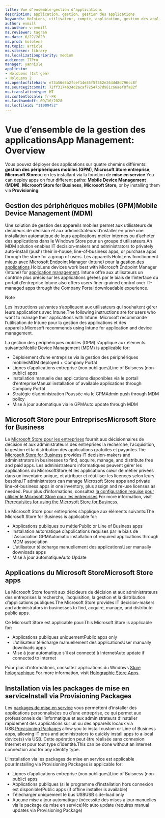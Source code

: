 ```yaml
---
title: Vue d’ensemble-gestion d’applications
description: application, gestion, gestion des applications
keywords: HoloLens, utilisateur, compte, application, gestion des applications,
author: evmill
ms.author: v-evmill
ms.reviewer: tagran
ms.date: 6/22/2020
ms.prod: hololens
ms.topic: article
ms.sitesec: library
ms.localizationpriority: medium
audience: ITPro
manager: yannisle
appliesto:
- HoloLens (1st gen)
- HoloLens 2
ms.openlocfilehash: e73a56e5a2fcef14e85f5f552e264dd8d796cc8f
ms.sourcegitcommit: 72ff3174b34d2acaf72547b7d981c66aef8fa82f
ms.translationtype: MT
ms.contentlocale: fr-FR
ms.lasthandoff: 09/10/2020
ms.locfileid: "11009452"
---
```

# <span data-ttu-id="b226c-104">Vue d’ensemble de la gestion des applications</span><span class="sxs-lookup"><span data-stu-id="b226c-104">App Management: Overview</span></span>

<span data-ttu-id="b226c-105">Vous pouvez déployer des applications sur quatre chemins différents: **gestion des périphériques mobiles (GPM)**, **Microsoft Store entreprise**, **Microsoft Store**ou en les installant via la fonction de **mise en service**.</span><span class="sxs-lookup"><span data-stu-id="b226c-105">You can deploy apps on four different paths: **Mobile Device Management (MDM)**, **Microsoft Store for Business**, **Microsoft Store**, or by installing them via **Provisioning**.</span></span> 

## <span data-ttu-id="b226c-106">Gestion des périphériques mobiles (GPM)</span><span class="sxs-lookup"><span data-stu-id="b226c-106">Mobile Device Management (MDM)</span></span>

<span data-ttu-id="b226c-107">Une solution de gestion des appareils mobiles permet aux utilisateurs de décideurs de décision et aux administrateurs d’installer en privé une installation automatique de leurs applications métier internes ou d’acheter des applications dans le Windows Store pour un groupe d’utilisateurs.</span><span class="sxs-lookup"><span data-stu-id="b226c-107">An MDM solution enables IT decision-makers and administrators to privately auto-install (push) their in-house, line-of-business apps, or purchase apps through the store for a group of users.</span></span> <span data-ttu-id="b226c-108">Les appareils HoloLens fonctionnent mieux avec Microsoft Endpoint Manager (Intune) pour la [gestion des applications](app-deploy-intune.md).</span><span class="sxs-lookup"><span data-stu-id="b226c-108">HoloLens devices work best with Microsoft Endpoint Manager (Intune) for [application management](app-deploy-intune.md).</span></span> <span data-ttu-id="b226c-109">Intune offre aux utilisateurs un contrôle plus précis sur les applications gérées par le biais de l’interface du portail d’entreprise.</span><span class="sxs-lookup"><span data-stu-id="b226c-109">Intune also offers users finer-grained control over IT-managed apps through the Company Portal downloadable experience.</span></span>

> [!NOTE] 
> <span data-ttu-id="b226c-110">Les instructions suivantes s’appliquent aux utilisateurs qui souhaitent gérer leurs applications avec Intune.</span><span class="sxs-lookup"><span data-stu-id="b226c-110">The following instructions are for users who want to manage their applications with Intune.</span></span> <span data-ttu-id="b226c-111">Microsoft recommande l’utilisation de Intune pour la gestion des applications et des appareils.</span><span class="sxs-lookup"><span data-stu-id="b226c-111">Microsoft recommends using Intune for application and device management.</span></span>
    
<span data-ttu-id="b226c-112">La gestion des périphériques mobiles (GPM) s’applique aux éléments suivants:</span><span class="sxs-lookup"><span data-stu-id="b226c-112">Mobile Device Management (MDM) is applicable for:</span></span> 
* <span data-ttu-id="b226c-113">Déploiement d’une entreprise via la gestion des périphériques mobiles</span><span class="sxs-lookup"><span data-stu-id="b226c-113">MDM deployed + Company Portal</span></span> 
* <span data-ttu-id="b226c-114">Lignes d’applications entreprise (non publiques)</span><span class="sxs-lookup"><span data-stu-id="b226c-114">Line of Buisness (non-public) apps</span></span>
* <span data-ttu-id="b226c-115">Installation manuelle des applications disponibles via le portail d’entreprise</span><span class="sxs-lookup"><span data-stu-id="b226c-115">Manual installation of available applications through Company Portal</span></span>
* <span data-ttu-id="b226c-116">Stratégie d’administration Poussée via le GPM</span><span class="sxs-lookup"><span data-stu-id="b226c-116">Admin push through MDM policy</span></span>
* <span data-ttu-id="b226c-117">Mise à jour automatique via le GPM</span><span class="sxs-lookup"><span data-stu-id="b226c-117">Auto update through MDM</span></span>

## <span data-ttu-id="b226c-118">Microsoft Store pour Entreprises</span><span class="sxs-lookup"><span data-stu-id="b226c-118">Microsoft Store for Business</span></span>

<span data-ttu-id="b226c-119">Le [Microsoft Store pour les entreprises](app-deploy-store-business.md) fournit aux décisionnaires de décision et aux administrateurs des entreprises la recherche, l’acquisition, la gestion et la distribution des applications gratuites et payantes.</span><span class="sxs-lookup"><span data-stu-id="b226c-119">The [Microsoft Store for Business](app-deploy-store-business.md) provides IT decision-makers and administrators in businesses to find, acquire, manage, and distribute free and paid apps.</span></span> <span data-ttu-id="b226c-120">Les administrateurs informatiques peuvent gérer les applications du MicrosoftStore et les applications cœur de métier privées dans un inventaire unique, et attribuer et réutiliser les licences selon leurs besoins.</span><span class="sxs-lookup"><span data-stu-id="b226c-120">IT administrators can manage Microsoft Store apps and private line-of-business apps in one inventory, plus assign and re-use licenses as needed.</span></span> <span data-ttu-id="b226c-121">Pour plus d’informations, consultez [la configuration requise pour utiliser le Microsoft Store pour les entreprises](https://docs.microsoft.com/microsoft-store/prerequisites-microsoft-store-for-business).</span><span class="sxs-lookup"><span data-stu-id="b226c-121">For more information, visit [Prerequisites for using the Microsoft Store for Business](https://docs.microsoft.com/microsoft-store/prerequisites-microsoft-store-for-business).</span></span>
    
<span data-ttu-id="b226c-122">Le Microsoft Store pour entreprises s’applique aux éléments suivants:</span><span class="sxs-lookup"><span data-stu-id="b226c-122">The Microsoft Store for Business is applicable for:</span></span> 
* <span data-ttu-id="b226c-123">Applications publiques ou métier</span><span class="sxs-lookup"><span data-stu-id="b226c-123">Public or Line of Business apps</span></span>
* <span data-ttu-id="b226c-124">Installation automatique d’applications requises par le biais de l’Association GPM</span><span class="sxs-lookup"><span data-stu-id="b226c-124">Automatic installation of required applications through MDM association</span></span>
* <span data-ttu-id="b226c-125">L’utilisateur télécharge manuellement des applications</span><span class="sxs-lookup"><span data-stu-id="b226c-125">User manually downloads apps</span></span>
* <span data-ttu-id="b226c-126">Mise à jour automatique</span><span class="sxs-lookup"><span data-stu-id="b226c-126">Auto Update</span></span>

## <span data-ttu-id="b226c-127">Applications du Microsoft Store</span><span class="sxs-lookup"><span data-stu-id="b226c-127">Microsoft Store apps</span></span>

<span data-ttu-id="b226c-128">Le Microsoft Store fournit aux décideurs de décision et aux administrateurs des entreprises la recherche, l’acquisition, la gestion et la distribution d’applications publiques.</span><span class="sxs-lookup"><span data-stu-id="b226c-128">The Microsoft Store provides IT decision-makers and administrators in businesses to find, acquire, manage, and distribute public apps.</span></span>
    
<span data-ttu-id="b226c-129">Ce Microsoft Store est applicable pour:</span><span class="sxs-lookup"><span data-stu-id="b226c-129">This Microsoft Store is applicable for:</span></span> 
* <span data-ttu-id="b226c-130">Applications publiques uniquement</span><span class="sxs-lookup"><span data-stu-id="b226c-130">Public apps only</span></span>
* <span data-ttu-id="b226c-131">L’utilisateur télécharge manuellement des applications</span><span class="sxs-lookup"><span data-stu-id="b226c-131">User manually downloads apps</span></span>
* <span data-ttu-id="b226c-132">Mise à jour automatique s’il est connecté à Internet</span><span class="sxs-lookup"><span data-stu-id="b226c-132">Auto update if connected to Internet</span></span>

<span data-ttu-id="b226c-133">Pour plus d’informations, consultez applications du Windows [Store holographique](https://docs.microsoft.com/hololens/holographic-store-apps).</span><span class="sxs-lookup"><span data-stu-id="b226c-133">For more information, visit [Holographic Store Apps](https://docs.microsoft.com/hololens/holographic-store-apps).</span></span>

## <span data-ttu-id="b226c-134">Installation via les packages de mise en service</span><span class="sxs-lookup"><span data-stu-id="b226c-134">Install via Provisioning Packages</span></span>

<span data-ttu-id="b226c-135">Les [packages de mise en service](app-deploy-provisioning-package.md) vous permettent d’installer des applications personnalisées ou d’une entreprise, ce qui permet aux professionnels de l’informatique et aux administrateurs d’installer rapidement des applications sur un ou des appareils locaux via USB.</span><span class="sxs-lookup"><span data-stu-id="b226c-135">[Provisioning Packages](app-deploy-provisioning-package.md) allow you to install custom or Line of Business apps, allowing IT pros and administrators to quickly install apps to a local device(s) via USB.</span></span> <span data-ttu-id="b226c-136">Cette opération peut être réalisée sans connexion Internet et pour tout type d’identité.</span><span class="sxs-lookup"><span data-stu-id="b226c-136">This can be done without an internet connection and for any identity type.</span></span>
    
<span data-ttu-id="b226c-137">L’installation via les packages de mise en service est applicable pour:</span><span class="sxs-lookup"><span data-stu-id="b226c-137">Installing via Provisioning Packages is applicable for:</span></span> 
* <span data-ttu-id="b226c-138">Lignes d’applications entreprise (non publiques)</span><span class="sxs-lookup"><span data-stu-id="b226c-138">Line of Buisness (non-public) apps</span></span>
* <span data-ttu-id="b226c-139">Applications publiques (si le programme d’installation hors connexion est disponible)</span><span class="sxs-lookup"><span data-stu-id="b226c-139">Public apps (if offline installer is available)</span></span>
* <span data-ttu-id="b226c-140">Télécharger uniquement le bus USB</span><span class="sxs-lookup"><span data-stu-id="b226c-140">USB side-load only</span></span>
* <span data-ttu-id="b226c-141">Aucune mise à jour automatique (nécessite des mises à jour manuelles via le package de mise en service)</span><span class="sxs-lookup"><span data-stu-id="b226c-141">No auto update (requires manual updates via Provisioning Package)</span></span>
